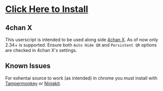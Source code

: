 # [Click Here to Install](https://github.com/ahodesuka/4chan-Style-Script/raw/stable/4chanSS.user.js)

## 4chan X
This userscript is intended to be used along side [4chan X](http://mayhemydg.github.com/4chan-x/).  As of now only 2.34+ is supported.
Ensure both `Auto Hide QR` and `Persistent QR` options are checked in 4chan X's settings.

## Known Issues
For exhentai source to work (as intended) in chrome you must install with [Tampermonkey](https://chrome.google.com/webstore/detail/dhdgffkkebhmkfjojejmpbldmpobfkfo) or [Ninjakit](https://chrome.google.com/webstore/detail/gpbepnljaakggeobkclonlkhbdgccfek).
